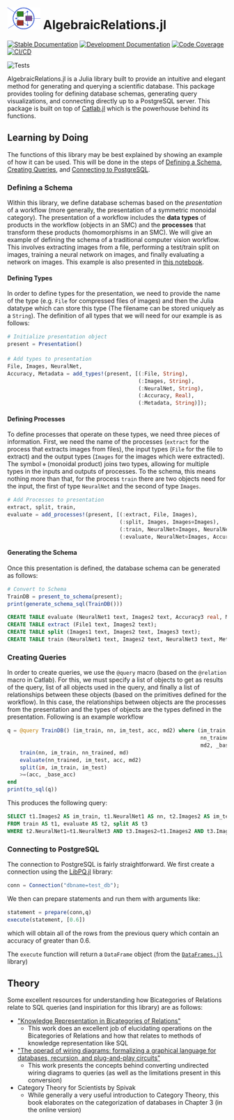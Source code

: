 # <img src="docs/src/assets/logo.png" width="15%"> AlgebraicRelations.jl

[![Stable Documentation](https://img.shields.io/badge/docs-stable-blue.svg)](https://AlgebraicJulia.github.io/AlgebraicRelations.jl/stable)
[![Development Documentation](https://img.shields.io/badge/docs-dev-blue.svg)](https://AlgebraicJulia.github.io/AlgebraicRelations.jl/dev)
[![Code Coverage](https://codecov.io/gh/AlgebraicJulia/AlgebraicRelations.jl/branch/main/graph/badge.svg)](https://codecov.io/gh/AlgebraicJulia/AlgebraicRelations.jl)
[![CI/CD](https://github.com/AlgebraicJulia/AlgebraicRelations.jl/actions/workflows/julia_ci.yml/badge.svg)](https://github.com/AlgebraicJulia/AlgebraicRelations.jl/actions/workflows/julia_ci.yml)

![Tests](https://github.com/AlgebraicJulia/AlgebraicRelations.jl/workflows/Tests/badge.svg)

AlgebraicRelations.jl is a Julia library built to provide an intuitive and
elegant method for generating and querying a scientific database. This
package provides tooling for defining database schemas,
generating query visualizations, and connecting directly up to a PostgreSQL
server. This package is built on top of
[Catlab.jl](https://github.com/AlgebraicJulia/Catlab.jl) which is the
powerhouse behind its functions.

## Learning by Doing

The functions of this library may be best explained by showing an example
of how it can be used. This will be done in the steps of [Defining a
Schema](#defining-a-schema), [Creating Queries](#creating-queries), and
[Connecting to PostgreSQL](#connecting-to-postgresql).

### Defining a Schema

Within this library, we define database schemas based on the _presentation_ of a
workflow (more generally, the presentation of a symmetric monoidal category).
The presentation of a workflow includes the **data types** of products in the
workflow (objects in an SMC) and the **processes** that transform these products
(homomorphisms in an SMC). We will give an example of defining the schema of a
traditional computer vision workflow. This involves extracting images from a
file, performing a test/train split on images, training a neural network on
images, and finally evaluating a network on images. This example is also
presented in [this notebook](examples/ml_workflow_demo/ml_demo.ipynb).

#### Defining Types

In order to define types for the presentation, we need to provide the name of
the type (e.g. `File` for compressed files of images) and then the Julia
datatype which can store this type (The filename can be stored uniquely as a
`String`). The definition of all types that we will need for our example is as
follows:

```julia
# Initialize presentation object
present = Presentation()

# Add types to presentation
File, Images, NeuralNet,
Accuracy, Metadata = add_types!(present, [(:File, String),
                                          (:Images, String),
                                          (:NeuralNet, String),
                                          (:Accuracy, Real),
                                          (:Metadata, String)]);
```

#### Defining Processes

To define processes that operate on these types, we need three pieces of
information. First, we need the name of the processes (`extract` for the
process that extracts images from files), the input types (`File` for the file
to extract) and the output types (`Images` for the images which were
extracted). The symbol `⊗` (monoidal product) joins two types, allowing for multiple types
in the inputs and outputs of processes. To the schema, this means nothing more than that,
for the process `train` there are two objects need for the input, the first of
type `NeuralNet` and the second of type `Images`.

```julia
# Add Processes to presentation
extract, split, train,
evaluate = add_processes!(present, [(:extract, File, Images),
                                    (:split, Images, Images⊗Images),
                                    (:train, NeuralNet⊗Images, NeuralNet⊗Metadata),
                                    (:evaluate, NeuralNet⊗Images, Accuracy⊗Metadata)]);
```

#### Generating the Schema

Once this presentation is defined, the database schema can be generated as follows:

```julia
# Convert to Schema
TrainDB = present_to_schema(present);
print(generate_schema_sql(TrainDB()))
```

```sql
CREATE TABLE evaluate (NeuralNet1 text, Images2 text, Accuracy3 real, Metadata4 text);
CREATE TABLE extract (File1 text, Images2 text);
CREATE TABLE split (Images1 text, Images2 text, Images3 text);
CREATE TABLE train (NeuralNet1 text, Images2 text, NeuralNet3 text, Metadata4 text);
```

### Creating Queries

In order to create queries, we use the `@query` macro (based on the `@relation`
macro in Catlab). For this, we must specify a list of objects to get as results
of the query, list of all objects used in the query, and finally a list of
relationships between these objects (based on the primitives defined for the
workflow). In this case, the relationships between objects are the processes
from the presentation and the types of objects are the types defined in the
presentation. Following is an example workflow

```julia
q = @query TrainDB() (im_train, nn, im_test, acc, md2) where (im_train, im_test, nn,
                                                              nn_trained, acc, md,
                                                              md2, _base_acc, im) begin
    train(nn, im_train, nn_trained, md)
    evaluate(nn_trained, im_test, acc, md2)
    split(im, im_train, im_test)
    >=(acc, _base_acc)
end
print(to_sql(q))
```

This produces the following query:

```sql
SELECT t1.Images2 AS im_train, t1.NeuralNet1 AS nn, t2.Images2 AS im_test, t2.Accuracy3 AS acc, t2.Metadata4 AS md2
FROM train AS t1, evaluate AS t2, split AS t3
WHERE t2.NeuralNet1=t1.NeuralNet3 AND t3.Images2=t1.Images2 AND t3.Images3=t2.Images2 AND t2.Accuracy3>=$1
```

### Connecting to PostgreSQL

The connection to PostgreSQL is fairly straightforward. We first create a
connection using the [LibPQ.jl](https://invenia.github.io/LibPQ.jl/stable/)
library:

```Julia
conn = Connection("dbname=test_db");
```

We then can prepare statements and run them with arguments like:

```Julia
statement = prepare(conn,q)
execute(statement, [0.6])
```

which will obtain all of the rows from the previous query which contain
an accuracy of greater than 0.6.

The `execute` function will return a `DataFrame` object (from the
[`DataFrames.jl`](http://juliadata.github.io/DataFrames.jl/stable/) library)

## Theory

Some excellent resources for understanding how Bicategories of Relations relate
to SQL queries (and inspiriation for this library) are as follows:

- ["Knowledge Representation in Bicategories of Relations"](https://arxiv.org/abs/1706.00526)
  - This work does an excellent job of elucidating operations on the Bicategories of Relations and how that relates to methods of knowledge representation like SQL
- ["The operad of wiring diagrams: formalizing a graphical language for databases, recursion, and plug-and-play circuits"](https://arxiv.org/abs/1305.0297)
  - This work presents the concepts behind converting undirected wiring diagrams to queries (as well as the limitations present in this conversion)
- Category Theory for Scientists by Spivak
  - While generally a very useful introduction to Category Theory, this book elaborates on the categorization of databases in Chapter 3 (in the online version)

